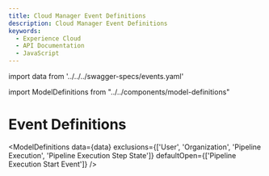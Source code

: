 ```yaml
---
title: Cloud Manager Event Definitions
description: Cloud Manager Event Definitions
keywords:
  - Experience Cloud
  - API Documentation
  - JavaScript
--- 
```


import data from '../../../swagger-specs/events.yaml'

import ModelDefinitions from "../../components/model-definitions"

# Event Definitions

<ModelDefinitions data={data} exclusions={['User', 'Organization', 'Pipeline Execution', 'Pipeline Execution Step State']} defaultOpen={['Pipeline Execution Start Event']} />